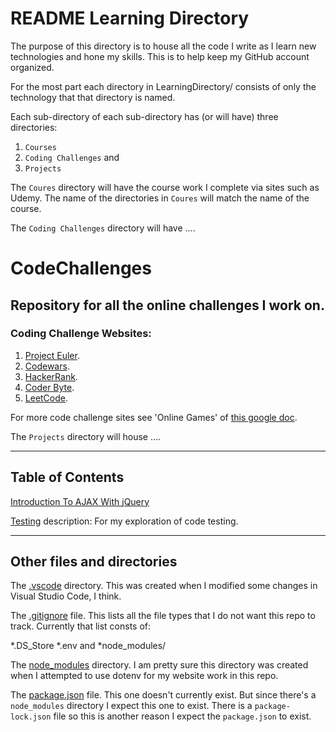 # README Learning Directory

The purpose of this directory is to house all the code I write as I learn new technologies and hone my skills.
This is to help keep my GitHub account organized.

For the most part each directory in LearningDirectory/ consists of only the technology that that directory is named.

Each sub-directory of each sub-directory has (or will have) three directories:
1. `Courses`
2. `Coding Challenges` and
3. `Projects`

The `Coures` directory will have the course work I complete via sites such as Udemy. The name of the directories in `Coures` will match the name of the course.

The `Coding Challenges` directory will have ....


# CodeChallenges
## Repository for all the online challenges I work on.

### Coding Challenge Websites:
1. [Project Euler](https://projecteuler.net/).
2. [Codewars](https://www.codewars.com/).
3. [HackerRank](https://www.hackerrank.com/dashboard).
4. [Coder Byte](https://coderbyte.com/).
5. [LeetCode](https://leetcode.com).

For more code challenge sites see 'Online Games' of [this google doc](https://docs.google.com/document/d/1K-FDmLzGuYkasZpv9A1gTEV396rtWAi1bnCDh2uE7Q0/edit).

The `Projects` directory will house ....

---
## Table of Contents

[Introduction To AJAX With jQuery](https://github.com/JamieBort/LearningDirectory/tree/master/IntroductionToAJAXWithjQuery)

[Testing](https://github.com/JamieBort/LearningDirectory/tree/master/Testing)
description: For my exploration of code testing.

---
## Other files and directories

The [.vscode](https://github.com/JamieBort/LearningDirectory/tree/master/.vscode) directory. This was created when I modified some changes in Visual Studio Code, I think.

The [.gitignore](https://github.com/JamieBort/LearningDirectory/blob/master/.gitignore) file. This lists all the file types that I do not want this repo to track.
Currently that list consts of:

*.DS_Store
*.env
and
*node_modules/

The [node_modules](https://github.com/JamieBort/LearningDirectory/tree/master/node_modules) directory. I am pretty sure this directory was created when I attempted to use dotenv for my website work in this repo.

The [package.json]() file. This one doesn't currently exist. But since there's a `node_modules` directory I expect this one to exist. There is a `package-lock.json` file so this is another reason I expect the `package.json` to exist.